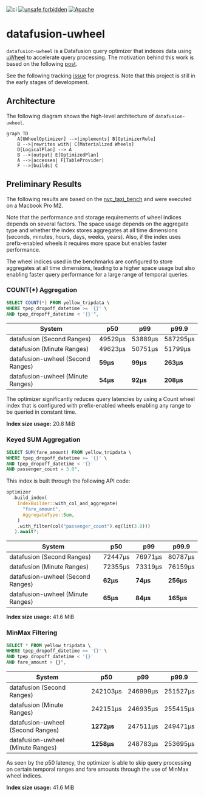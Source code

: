 ![ci](https://github.com/uwheel/datafusion-uwheel/actions/workflows/rust.yml/badge.svg)
[![unsafe forbidden](https://img.shields.io/badge/unsafe-forbidden-success.svg)](https://github.com/rust-secure-code/safety-dance/)
[![Apache](https://img.shields.io/badge/license-Apache-blue.svg)](https://github.com/uwheel/datafusion-uwheel/blob/main/LICENSE.txt)

# datafusion-uwheel

``datafusion-uwheel`` is a Datafusion query optimizer that indexes data using [µWheel](https://uwheel.rs) to accelerate query processing. The motivation behind this work is based on the following [post](https://uwheel.rs/post/datafusion/).

See the following tracking [issue](https://github.com/uwheel/datafusion-uwheel/issues/1) for progress. Note that this project is still in the early stages of development.

## Architecture

The following diagram shows the high-level architecture of ``datafusion-uwheel``.

```mermaid
graph TD
    A[UWheelOptimizer] -->|implements| B[OptimizerRule]
    B -->|rewrites with| C[Materialized Wheels]
    D[LogicalPlan] --> A
    B -->|output| E[OptimizedPlan]
    A -->|accesses| F[TableProvider]
    F -->|builds| C
```

## Preliminary Results

The following results are based on the [nyc_taxi_bench](benchmarks/nyc_taxi_bench) and were executed on a Macbook Pro M2.

Note that the performance and storage requirements of wheel indices depends on several factors.
The space usage depends on the aggregate type and whether the index stores aggregates at all time dimensions (seconds, minutes, hours, days, weeks, years).
Also, if the index uses prefix-enabled wheels it requires more space but enables faster performance.

The wheel indices used in the benchmarks are configured to store aggregates at all time dimensions,
leading to a higher space usage but also enabling faster query performance for a large range of temporal queries.

### COUNT(*) Aggregation

```sql
SELECT COUNT(*) FROM yellow_tripdata \
WHERE tpep_dropoff_datetime >= '{}' \
AND tpep_dropoff_datetime < '{}'",
```

| System     | p50 | p99 | p99.9 |
| ---------- | --- | --- | --- |
| datafusion (Second Ranges) | 49529µs | 53889µs | 587295µs |
| datafusion (Minute Ranges) | 49623µs | 50751µs | 51799µs |
| datafusion-uwheel (Second Ranges)    | **59µs**   | **99µs**   | **263µs**   |
| datafusion-uwheel (Minute Ranges)    | **54µs**   | **92µs**   | **208µs**   |

The optimizer significantly reduces query latencies by using a Count wheel index that is configured
with prefix-enabled wheels enabling any range to be queried in constant time.

**Index size usage:** 20.8 MiB

### Keyed SUM Aggregation

```sql
SELECT SUM(fare_amount) FROM yellow_tripdata \
WHERE tpep_dropoff_datetime >= '{}' \
AND tpep_dropoff_datetime < '{}'
AND passenger_count = 3.0",
```

This index is built through the following API code:

```rust
optimizer
  .build_index(
    IndexBuilder::with_col_and_aggregate(
      "fare_amount",
      AggregateType::Sum,
    )
    .with_filter(col("passenger_count").eq(lit(3.0)))
   ).await?;
```

| System     | p50 | p99 | p99.9 |
| ---------- | --- | --- | --- |
| datafusion (Second Ranges) | 72447µs | 76971µs | 80787µs |
| datafusion (Minute Ranges) | 72355µs | 73319µs | 76159µs |
| datafusion-uwheel (Second Ranges)    | **62µs**   | **74µs**   | **256µs**   |
| datafusion-uwheel (Minute Ranges)    | **65µs**   | **84µs**   | **165µs**   |

**Index size usage:** 41.6 MiB

### MinMax Filtering

```sql
SELECT * FROM yellow_tripdata \
WHERE tpep_dropoff_datetime >= '{}' \
AND tpep_dropoff_datetime < '{}'
AND fare_amount > {}",
```

| System     | p50 | p99 | p99.9 |
| ---------- | --- | --- | --- |
| datafusion (Second Ranges) | 242103µs | 246999µs | 251527µs |
| datafusion (Minute Ranges) | 242151µs | 246935µs | 255415µs |
| datafusion-uwheel (Second Ranges)    | **1272µs**   | 247511µs | 249471µs  |
| datafusion-uwheel (Minute Ranges)    | **1258µs**   | 248783µs   | 253695µs   |

As seen by the p50 latency, the optimizer is able to skip query processing on certain temporal ranges and fare amounts
through the use of MinMax wheel indices.

**Index size usage:** 41.6 MiB

